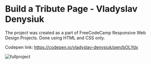 # Build a Tribute Page - Vladyslav Denysiuk

The project was created as a part of FreeCodeCamp Responsive Web Design Projects.
Done using HTML and CSS only.

Codepen link: https://codepen.io/vladyslav-denysiuk/pen/bOLYdx

![fullproject](https://user-images.githubusercontent.com/46069566/50660695-629f2f80-0fa9-11e9-8da7-3cdfe0e7f81a.png)

